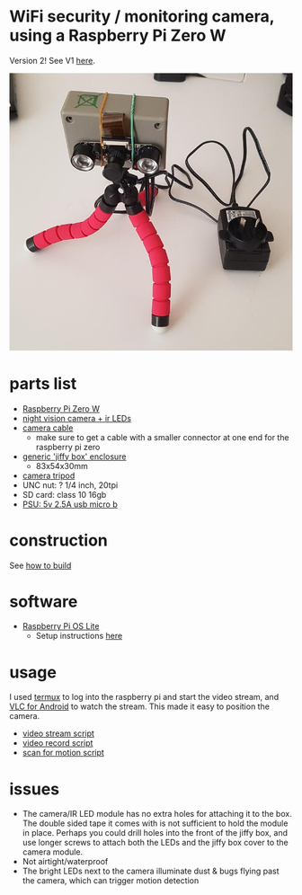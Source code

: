 # WiFi security / monitoring camera, using a Raspberry Pi Zero W

Version 2! See V1 [here](https://github.com/uozuAho/pi_cam_v1).

![](./img/20210808_123055.jpg)

# parts list
- [Raspberry Pi Zero W](https://www.raspberrypi.org/pi-zero-w/)
- [night vision camera + ir LEDs](https://core-electronics.com.au/raspberry-pi-camera-board-night-vision-adjustable-focus-lens-5mp.html)
- [camera cable](https://core-electronics.com.au/raspberry-pi-zero-camera-adapter.html)
    - make sure to get a cable with a smaller connector at one end for the
      raspberry pi zero
- [generic 'jiffy box' enclosure](https://core-electronics.com.au/ub5-82lx54wx30hmm-grey-abs-jiffy-box.html)
    - 83x54x30mm
- [camera tripod](https://core-electronics.com.au/the-pi-hut-flexible-tripod.html)
- UNC nut: ? 1/4 inch, 20tpi
- SD card: class 10 16gb
- [PSU: 5v 2.5A usb micro b](https://core-electronics.com.au/raspberry-pi-3-power-supply.html)

# construction
See [how to build](./how_to_build.md)

# software
- [Raspberry Pi OS Lite](https://www.raspberrypi.org/software/operating-systems/)
  - Setup instructions [here](https://github.com/uozuAho/pi_stuff/blob/main/setup.md)

# usage
I used [termux](https://termux.com/) to log into the raspberry pi and start the
video stream, and [VLC for Android](https://www.videolan.org/vlc/download-android.html)
to watch the stream. This made it easy to position the camera.

- [video stream script](https://github.com/uozuAho/pi_stuff/blob/main/video_stream.sh)
- [video record script](https://github.com/uozuAho/pi_stuff/blob/main/video_record_loop.sh)
- [scan for motion script](https://github.com/uozuAho/pi_stuff/blob/main/video_scan.sh)

# issues
- The camera/IR LED module has no extra holes for attaching it to the box. The
  double sided tape it comes with is not sufficient to hold the module in place.
  Perhaps you could drill holes into the front of the jiffy box, and use longer
  screws to attach both the LEDs and the jiffy box cover to the camera module.
- Not airtight/waterproof
- The bright LEDs next to the camera illuminate dust & bugs flying past the
  camera, which can trigger motion detection
